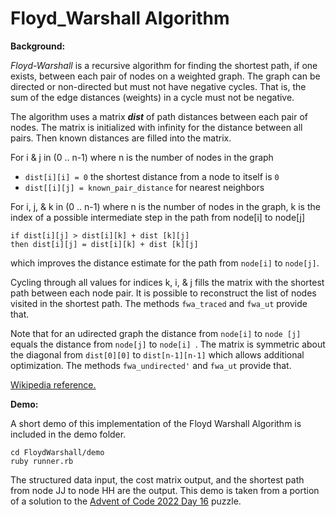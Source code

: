 
# Floyd_Warshall Algorithm

**Background:**

*Floyd-Warshall* is a recursive algorithm for finding the shortest path, if one exists, between each pair of nodes on a weighted graph. The graph can be directed or non-directed but must not have negative cycles. That is, the sum of the edge distances (weights) in a cycle must not be negative.

The algorithm uses a matrix ***dist*** of path distances between each pair of nodes. The matrix is initialized with infinity for the distance between all pairs. Then known distances are filled into the matrix.

For i & j in (0 .. n-1) where n is the number of nodes in the graph

 - `dist[i][i] = 0`  the shortest distance from a node to itself is `0`
 - `dist[[i][j] = known_pair_distance` for nearest neighbors

For i, j, & k in (0 .. n-1) where n is the number of nodes in the graph,
k is the index of a possible intermediate step in the path from node[i] to node[j]

    if dist[i][j] > dist[i][k] + dist [k][j]
    then dist[i][j] = dist[i][k] + dist [k][j]
which improves the distance estimate for the path from `node[i]` to `node[j]`.

Cycling through all values for indices k, i, & j fills the matrix with the shortest path between each node pair. It is possible to reconstruct the list of nodes visited in the shortest path. The methods `fwa_traced` and `fwa_ut` provide that.

Note that for an udirected graph the distance from `node[i]` to `node [j]` equals the distance from `node[j]` to `node[i] `. The matrix is symmetric about the diagonal from `dist[0][0]` to `dist[n-1][n-1]` which allows additional optimization. The methods `fwa_undirected'` and `fwa_ut` provide that.

[Wikipedia reference.](https://en.wikipedia.org/wiki/Floyd%E2%80%93Warshall_algorithm)

**Demo:**

A short demo of this implementation of the Floyd Warshall Algorithm is included in the demo folder.

    cd FloydWarshall/demo
    ruby runner.rb

The structured data input, the cost matrix output, and the shortest path from node JJ to node HH are the output. This demo is taken from a portion of a solution to the [Advent of Code 2022 Day 16](https://adventofcode.com/2022) puzzle.
